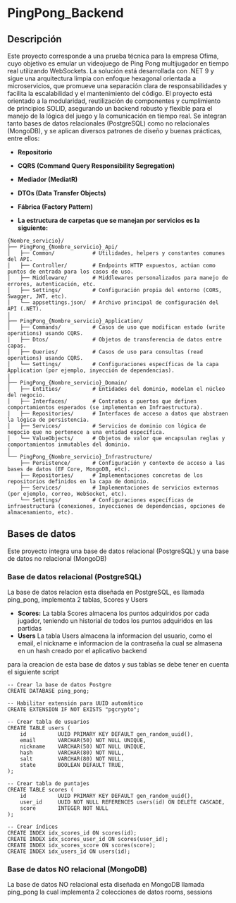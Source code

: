 # PingPong_Backend

## Descripción

Este proyecto corresponde a una prueba técnica para la empresa Ofima, cuyo objetivo es emular un videojuego de Ping Pong multijugador en tiempo real utilizando WebSockets.
La solución está desarrollada con .NET 9 y sigue una arquitectura limpia con enfoque hexagonal orientada a microservicios, que promueve una separación clara de responsabilidades y facilita la escalabilidad y el mantenimiento del código.
El proyecto está orientado a la modularidad, reutilización de componentes y cumplimiento de principios SOLID, asegurando un backend robusto y flexible para el manejo de la lógica del juego y la comunicación en tiempo real.
Se integran tanto bases de datos relacionales (PostgreSQL) como no relacionales (MongoDB), y se aplican diversos patrones de diseño y buenas prácticas, entre ellos:
- **Repositorio**
- **CQRS (Command Query Responsibility Segregation)**
- **Mediador (MediatR)**
- **DTOs (Data Transfer Objects)**
- **Fábrica (Factory Pattern)**

- **La estructura de carpetas que se manejan por servicios es la siguiente:**
```
{Nombre_servicio}/
├── PingPong_{Nombre_servicio}_Api/
│   ├── Common/            # Utilidades, helpers y constantes comunes del API.
│   ├── Controller/        # Endpoints HTTP expuestos, actúan como puntos de entrada para los casos de uso.
│   ├── Middleware/        # Middlewares personalizados para manejo de errores, autenticación, etc.
│   ├── Settings/          # Configuración propia del entorno (CORS, Swagger, JWT, etc).
│   └── appsettings.json/  # Archivo principal de configuración del API (.NET).
│
├── PingPong_{Nombre_servicio}_Application/
│   ├── Commands/          # Casos de uso que modifican estado (write operations) usando CQRS.
│   ├── Dtos/              # Objetos de transferencia de datos entre capas.
│   ├── Queries/           # Casos de uso para consultas (read operations) usando CQRS.
│   └── Settings/          # Configuraciones específicas de la capa Application (por ejemplo, inyección de dependencias).
│
├── PingPong_{Nombre_servicio}_Domain/
│   ├── Entities/          # Entidades del dominio, modelan el núcleo del negocio.
│   ├── Interfaces/        # Contratos o puertos que definen comportamientos esperados (se implementan en Infraestructura).
│   ├── Repositories/      # Interfaces de acceso a datos que abstraen la lógica de persistencia.
│   ├── Services/          # Servicios de dominio con lógica de negocio que no pertenece a una entidad específica.
│   └── ValueObjects/      # Objetos de valor que encapsulan reglas y comportamientos inmutables del dominio.
│
└── PingPong_{Nombre_servicio}_Infrastructure/
    ├── Persistence/       # Configuración y contexto de acceso a las bases de datos (EF Core, MongoDB, etc).
    ├── Repositories/      # Implementaciones concretas de los repositorios definidos en la capa de dominio.
    ├── Services/          # Implementaciones de servicios externos (por ejemplo, correo, WebSocket, etc).
    └── Settings/          # Configuraciones específicas de infraestructura (conexiones, inyecciones de dependencias, opciones de almacenamiento, etc).
```

## Bases de datos

Este proyecto integra una base de datos relacional (PostgreSQL) y una base de datos no relacional (MongoDB)

### Base de datos relacional (PostgreSQL)

La base de datos relacion esta diseñada en PostgreSQL, es llamada ping_pong, implementa 2 tablas, Scores y Users

- **Scores:** La tabla Scores almacena los puntos adquiridos por cada jugador, teniendo un historial de todos los puntos adquiridos en las partidas
- **Users** La tabla Users almacena la informacion del usuario, como el email, el nickname e informacion de la contraseña la cual se almasena en un hash creado por el aplicativo backend

para la creacion de esta base de datos y sus tablas se debe tener en cuenta el siguiente script
```
-- Crear la base de datos Postgre
CREATE DATABASE ping_pong;

-- Habilitar extensión para UUID automático
CREATE EXTENSION IF NOT EXISTS "pgcrypto";

-- Crear tabla de usuarios
CREATE TABLE users (
    id 			UUID PRIMARY KEY DEFAULT gen_random_uuid(),
    email 		VARCHAR(50) NOT NULL UNIQUE,
	nickname	VARCHAR(50) NOT NULL UNIQUE,
    hash 		VARCHAR(80) NOT NULL,
	salt 		VARCHAR(80) NOT NULL,
	state		BOOLEAN DEFAULT TRUE,
);

-- Crear tabla de puntajes
CREATE TABLE scores (
    id 			UUID PRIMARY KEY DEFAULT gen_random_uuid(),
    user_id		UUID NOT NULL REFERENCES users(id) ON DELETE CASCADE,
    score 		INTEGER NOT NULL
);

-- Crear índices
CREATE INDEX idx_scores_id ON scores(id);
CREATE INDEX idx_scores_user_id ON scores(user_id);
CREATE INDEX idx_scores_score ON scores(score);
CREATE INDEX idx_users_id ON users(id);
```

### Base de datos NO relacional (MongoDB)

La base de datos NO relacional esta diseñada en MongoDB llamada ping_pong la cual implementa 2 colecciones de datos rooms, sessions